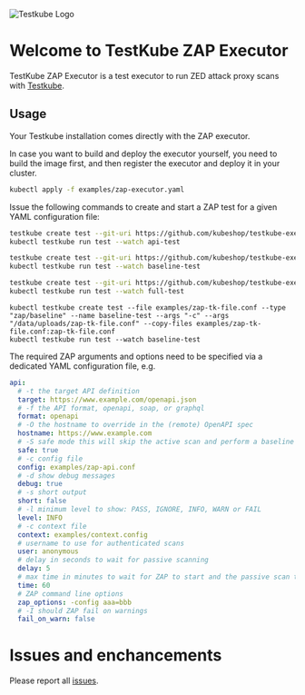 ![Testkube Logo](https://raw.githubusercontent.com/kubeshop/testkube/main/assets/testkube-color-gray.png)

# Welcome to TestKube ZAP Executor

TestKube ZAP Executor is a test executor to run ZED attack proxy scans with [Testkube](https://testkube.io).  

## Usage

Your Testkube installation comes directly with the ZAP executor.

In case you want to build and deploy the executor yourself, you need to build the image first, and then register the executor and deploy it in your cluster.
```bash
kubectl apply -f examples/zap-executor.yaml
```

Issue the following commands to create and start a ZAP test for a given YAML configuration file:
```bash
testkube create test --git-uri https://github.com/kubeshop/testkube-executor-zap.git --type "zap/api" --name api-test10 --executor-args "examples/zap-api.yaml" --git-branch main
kubectl testkube run test --watch api-test

testkube create test --git-uri https://github.com/kubeshop/testkube-executor-zap.git --type "zap/baseline" --name baseline-test10 --executor-args "examples/zap-baseline.yaml" --git-branch main
kubectl testkube run test --watch baseline-test

testkube create test --git-uri https://github.com/kubeshop/testkube-executor-zap.git --type "zap/full" --name full-test10 --executor-args "examples/zap-full.yaml" --git-branch main
kubectl testkube run test --watch full-test
```

```
kubectl testkube create test --file examples/zap-tk-file.conf --type "zap/baseline" --name baseline-test --args "-c" --args "/data/uploads/zap-tk-file.conf" --copy-files examples/zap-tk-file.conf:zap-tk-file.conf
kubectl testkube run test --watch baseline-test
```

The required ZAP arguments and options need to be specified via a dedicated YAML configuration file, e.g.
```yaml
api:
  # -t the target API definition
  target: https://www.example.com/openapi.json
  # -f the API format, openapi, soap, or graphql
  format: openapi
  # -O the hostname to override in the (remote) OpenAPI spec
  hostname: https://www.example.com
  # -S safe mode this will skip the active scan and perform a baseline scan
  safe: true
  # -c config file
  config: examples/zap-api.conf
  # -d show debug messages
  debug: true
  # -s short output
  short: false
  # -l minimum level to show: PASS, IGNORE, INFO, WARN or FAIL
  level: INFO
  # -c context file
  context: examples/context.config
  # username to use for authenticated scans
  user: anonymous
  # delay in seconds to wait for passive scanning
  delay: 5
  # max time in minutes to wait for ZAP to start and the passive scan to run
  time: 60
  # ZAP command line options
  zap_options: -config aaa=bbb
  # -I should ZAP fail on warnings
  fail_on_warn: false
```

# Issues and enchancements 

Please report all [issues](https://github.com/kubeshop/testkube/issues).
